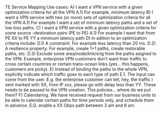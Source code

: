 TE Service Mapping Use cases:
A) I want a VPN service with a given optimization criteria for all the VPN
A.1) For example, minimum latency
B) I want a VPN service with two (or more) sets of optimization criteria for all the VPN
A.1) For example I want a set of minimum latency paths and a set of low loss paths.
C) I want a VPN service with a given optimization criteria for some source -destination pairs (PE to PE)
A.1) For example I want that from PE XX to PE YY a minimum latency path
D) In adition to an optimization criteria include:
D.1) A constraint. For example less latency than 20 ms.
D.2) A resilience property. For example, create 1+1 paths, create restorable paths, etc.
D.3) Exclude some area/node/link/srlg from the paths asigned to the VPN. Example, enterprise VPN customers don’t want their traffic to cross certain countries or certain trans-ocean links (yes… this happens, customers are picky).
E) Instead of binding the paths to the whole VPN, explicitly indicate which traffic goes to each type of path
E.1. The input can come from the user. E.g. the enterprise customer can tell, hey, the traffic I sent marked with XX, from IP xxx, please go with delay less than YY. These needs to be passed to the VPN creation. This policies… where do we put them?
F) Calendaring. We have received request from our business units to be able to calendar certain paths for time periods only, and schedule them in advance. E.G. enable a XX Gbps path between 3 am and 6 am.
